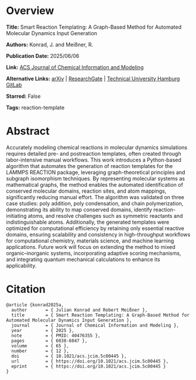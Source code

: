 # Overview
**Title:**
Smart Reaction Templating: A Graph-Based Method for Automated Molecular Dynamics Input Generation

**Authors:**
Konrad, J. and Meißner, R.

**Publication Date:**
2025/06/06

**Link:**
[ACS Journal of Chemical Information and Modeling](https://pubs.acs.org/doi/10.1021/acs.jcim.5c00445)

**Alternative Links:**
[arXiv](https://arxiv.org/abs/2503.02678) |
[ResearchGate](https://www.researchgate.net/publication/389581087_Smart_Reaction_Templating_A_Graph-Based_Method_for_Automated_Molecular_Dynamics_Input_Generation) |
[Technical University Hamburg GitLab](https://collaborating.tuhh.de/m-29/software/templater)

**Starred:**
False

**Tags:**
reaction-template


# Abstract
Accurately modeling chemical reactions in molecular dynamics simulations requires detailed pre- and postreaction templates, often created through labor-intensive manual workflows.
This work introduces a Python-based algorithm that automates the generation of reaction templates for the LAMMPS REACTION package, leveraging graph-theoretical principles and subgraph isomorphism techniques.
By representing molecular systems as mathematical graphs, the method enables the automated identification of conserved molecular domains, reaction sites, and atom mappings, significantly reducing manual effort.
The algorithm was validated on three case studies: poly addition, poly condensation, and chain polymerization, demonstrating its ability to map conserved domains, identify reaction-initiating atoms, and resolve challenges such as symmetric reactants and indistinguishable atoms.
Additionally, the generated templates were optimized for computational efficiency by retaining only essential reactive domains, ensuring scalability and consistency in high-throughput workflows for computational chemistry, materials science, and machine learning applications.
Future work will focus on extending the method to mixed organic–inorganic systems, incorporating adaptive scoring mechanisms, and integrating quantum mechanical calculations to enhance its applicability.


# Citation
```
@article {konrad2025a,
  author       = { Julian Konrad and Robert Meißner },
  title        = { Smart Reaction Templating: A Graph-Based Method for Automated Molecular Dynamics Input Generation },
  journal      = { Journal of Chemical Information and Modeling },
  year         = { 2025 },
  note         = { PMID: 40476355 },
  pages        = { 6038-6047 },
  volume       = { 65 },
  number       = { 12 },
  doi          = { 10.1021/acs.jcim.5c00445 },
  url          = { https://doi.org/10.1021/acs.jcim.5c00445 },
  eprint       = { https://doi.org/10.1021/acs.jcim.5c00445 }
}
```
